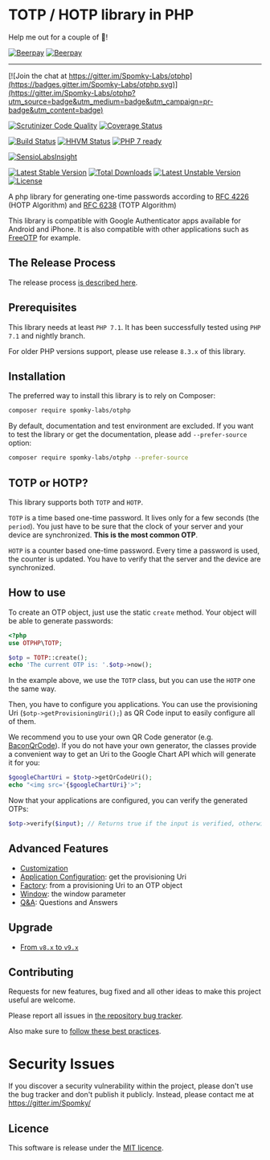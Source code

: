 # TOTP / HOTP library in PHP #

Help me out for a couple of :beers:!

[![Beerpay](https://beerpay.io/Spomky-Labs/otphp/badge.svg?style=beer-square)](https://beerpay.io/Spomky-Labs/otphp)  [![Beerpay](https://beerpay.io/Spomky-Labs/otphp/make-wish.svg?style=flat-square)](https://beerpay.io/Spomky-Labs/otphp?focus=wish)

----

[![Join the chat at https://gitter.im/Spomky-Labs/otphp](https://badges.gitter.im/Spomky-Labs/otphp.svg)](https://gitter.im/Spomky-Labs/otphp?utm_source=badge&utm_medium=badge&utm_campaign=pr-badge&utm_content=badge)

[![Scrutinizer Code Quality](https://scrutinizer-ci.com/g/Spomky-Labs/otphp/badges/quality-score.png?b=master)](https://scrutinizer-ci.com/g/Spomky-Labs/otphp/?branch=master)
[![Coverage Status](https://coveralls.io/repos/Spomky-Labs/otphp/badge.svg?branch=master&service=github)](https://coveralls.io/github/Spomky-Labs/otphp?branch=master)

[![Build Status](https://travis-ci.org/Spomky-Labs/otphp.svg?branch=master)](https://travis-ci.org/Spomky-Labs/otphp)
[![HHVM Status](http://hhvm.h4cc.de/badge/Spomky-Labs/otphp.png)](http://hhvm.h4cc.de/package/Spomky-Labs/otphp)
[![PHP 7 ready](http://php7ready.timesplinter.ch/Spomky-Labs/otphp/badge.svg)](https://travis-ci.org/Spomky-Labs/otphp)

[![SensioLabsInsight](https://insight.sensiolabs.com/projects/49e5925d-0dd8-4b89-a215-5eb33b4d96d9/big.png)](https://insight.sensiolabs.com/projects/49e5925d-0dd8-4b89-a215-5eb33b4d96d9)

[![Latest Stable Version](https://poser.pugx.org/spomky-labs/otphp/v/stable.png)](https://packagist.org/packages/spomky-labs/otphp) [![Total Downloads](https://poser.pugx.org/spomky-labs/otphp/downloads.png)](https://packagist.org/packages/spomky-labs/otphp) [![Latest Unstable Version](https://poser.pugx.org/spomky-labs/otphp/v/unstable.png)](https://packagist.org/packages/spomky-labs/otphp) [![License](https://poser.pugx.org/spomky-labs/otphp/license.png)](https://packagist.org/packages/spomky-labs/otphp)

A php library for generating one-time passwords according to [RFC 4226](http://tools.ietf.org/html/rfc4226) (HOTP Algorithm) and [RFC 6238](http://tools.ietf.org/html/rfc6238) (TOTP Algorithm)

This library is compatible with Google Authenticator apps available for Android and iPhone.
It is also compatible with other applications such as [FreeOTP](https://play.google.com/store/apps/details?id=org.fedorahosted.freeotp) for example.

## The Release Process

The release process [is described here](doc/Release.md).

## Prerequisites

This library needs at least `PHP 7.1`.
It has been successfully tested using `PHP 7.1` and nightly branch.

For older PHP versions support, please use release `8.3.x` of this library.

## Installation

The preferred way to install this library is to rely on Composer:

```sh
composer require spomky-labs/otphp
```

By default, documentation and test environment are excluded.
If you want to test the library or get the documentation, please add `--prefer-source` option:

```sh
composer require spomky-labs/otphp --prefer-source
```

## TOTP or HOTP?

This library supports both `TOTP` and `HOTP`.

`TOTP` is a time based one-time password. It lives only for a few seconds (the `period`).
You just have to be sure that the clock of your server and your device are synchronized.
__This is the most common OTP__.

`HOTP` is a counter based one-time password. Every time a password is used, the counter is updated.
You have to verify that the server and the device are synchronized.

## How to use

To create an OTP object, just use the static `create` method. Your object will be able to generate passwords:

```php
<?php
use OTPHP\TOTP;

$otp = TOTP::create();
echo 'The current OTP is: '.$otp->now();
```

In the example above, we use the `TOTP` class, but you can use the `HOTP` one the same way.

Then, you have to configure you applications. 
You can use the provisioning Uri (`$otp->getProvisioningUri();`) as QR Code input to easily configure all of them.

We recommend you to use your own QR Code generator (e.g. [BaconQrCode](https://packagist.org/packages/bacon/bacon-qr-code)).
If you do not have your own generator, the classes provide a convenient way to get an Uri to the Google Chart API which will generate it for you:

```php
$googleChartUri = $totp->getQrCodeUri();
echo "<img src='{$googleChartUri}'>";
```

Now that your applications are configured, you can verify the generated OTPs:

```php
$otp->verify($input); // Returns true if the input is verified, otherwize false.
```

## Advanced Features

* [Customization](doc/Customize.md)
* [Application Configuration](doc/AppConfig.md): get the provisioning Uri
* [Factory](doc/Factory.md): from a provisioning Uri to an OTP object
* [Window](doc/Window.md): the window parameter
* [Q&A](doc/QA.md): Questions and Answers

## Upgrade

* [From `v8.x` to `v9.x`](UPGRADE_v8-v9.md)

## Contributing

Requests for new features, bug fixed and all other ideas to make this project useful are welcome.

Please report all issues in [the repository bug tracker](hhttps://github.com/Spomky-Labs/otphp/issues).

Also make sure to [follow these best practices](.github/CONTRIBUTING.md).

# Security Issues

If you discover a security vulnerability within the project, please don't use the bug tracker and don't publish it publicly.
Instead, please contact me at https://gitter.im/Spomky/

## Licence

This software is release under the [MIT licence](LICENSE).
